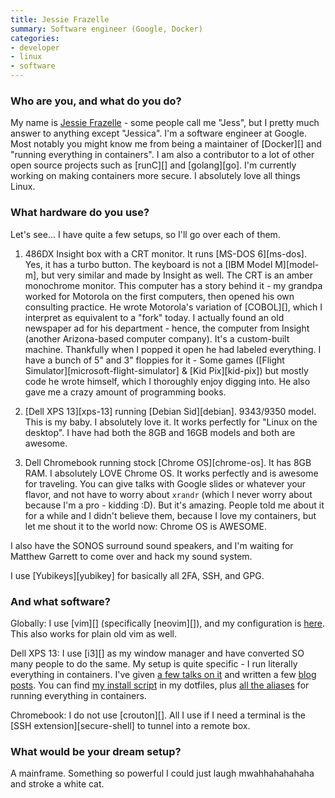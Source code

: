 ```yaml
---
title: Jessie Frazelle
summary: Software engineer (Google, Docker)
categories:
- developer
- linux
- software
---
```


### Who are you, and what do you do?

My name is [Jessie Frazelle](https://blog.jessfraz.com/ "Jessie's website.") - some people call me "Jess", but I pretty much answer to anything except "Jessica". I'm a software engineer at Google. Most notably you might know me from being a maintainer of [Docker][] and "running everything in containers". I am also a contributor to a lot of other open source projects such as [runC][] and [golang][go]. I'm currently working on making containers more secure. I absolutely love all things Linux.

### What hardware do you use?

Let's see... I have quite a few setups, so I'll go over each of them.

1. 486DX Insight box with a CRT monitor. It runs [MS-DOS 6][ms-dos]. Yes, it has a turbo button. The keyboard is not a [IBM Model M][model-m], but very similar and made by Insight as well. The CRT is an amber monochrome monitor. This computer has a story behind it - my grandpa worked for Motorola on the first computers, then opened his own consulting practice. He wrote Motorola's variation of [COBOL][], which I interpret as equivalent to a "fork" today. I actually found an old newspaper ad for his department - hence, the computer from Insight (another Arizona-based computer company). It's a custom-built machine. Thankfully when I popped it open he had labeled everything. I have a bunch of 5" and 3" floppies for it - Some games ([Flight Simulator][microsoft-flight-simulator] & [Kid Pix][kid-pix]) but mostly code he wrote himself, which I thoroughly enjoy digging into. He also gave me a crazy amount of programming books.

2. [Dell XPS 13][xps-13] running [Debian Sid][debian]. 9343/9350 model. This is my baby. I absolutely love it. It works perfectly for "Linux on the desktop". I have had both the 8GB and 16GB models and both are awesome.

3. Dell Chromebook running stock [Chrome OS][chrome-os]. It has 8GB RAM. I absolutely LOVE Chrome OS. It works perfectly and is awesome for traveling. You can give talks with Google slides or whatever your flavor, and not have to worry about `xrandr` (which I never worry about because I'm a pro - kidding :D). But it's amazing. People told me about it for a while and I didn't believe them, because I love my containers, but let me shout it to the world now: Chrome OS is AWESOME.

I also have the SONOS surround sound speakers, and I'm waiting for Matthew Garrett to come over and hack my sound system.

I use [Yubikeys][yubikey] for basically all 2FA, SSH, and GPG.

### And what software?

Globally: I use [vim][] (specifically [neovim][]), and my configuration is [here](https://github.com/jfrazelle/.vim "Jessie's vim config on GitHub."). This also works for plain old vim as well.

Dell XPS 13: I use [i3][] as my window manager and have converted SO many people to do the same. My setup is quite specific - I run literally everything in containers. I've given [a few talks on it](https://www.youtube.com/watch?v=1qlLUf7KtAw "One of Jessie's talks on YouTube, about running everything in containers.") and written a few [blog](https://blog.jessfraz.com/post/runc-containers-on-the-desktop/ "Jessie's post about runC containers on the desktop.") [posts](https://blog.jessfraz.com/post/docker-containers-on-the-desktop/ "Jessie's post about Docker containers on the desktop."). You can find [my install script](https://github.com/jfrazelle/dotfiles/blob/master/bin/install.sh "Jessie's container install script on GitHub.") in my dotfiles, plus [all the aliases](https://github.com/jfrazelle/dotfiles/blob/master/.dockerfunc "Jessie's Docker alias config on GitHub.") for running everything in containers.

Chromebook: I do not use [crouton][]. All I use if I need a terminal is the [SSH extension][secure-shell] to tunnel into a remote box. 

### What would be your dream setup?

A mainframe. Something so powerful I could just laugh mwahhahahahaha and stroke a white cat.